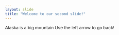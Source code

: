 ```yaml
---
layout: slide
title: "Welcome to our second slide!"
---
```

Alaska is a big mountain
Use the left arrow to go back!
